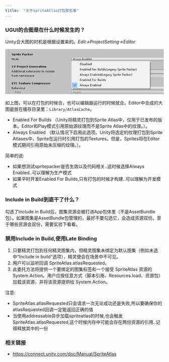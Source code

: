 ```yaml
---
title:  "关于spriteAtlas打包那些事"
---
```




### UGUI的合图是在什么时候发生的？

Unity合大图的时机是根据设置来的。*Edit->ProjectSetting->Editor*

![1567211125212](../../assets/images/2019-09-01-spriteAtlas/1567211125212.png)

如上图，可以在打包的时候合，也可以编辑器运行的时候就合。Editor中合成的大图是放在缓存目录里：`Library/AtlasCache`。

- Enabled For Builds  （Unity将精灵打包到Sprite Atlas中，仅用于已发布的版本。Editor和Play模式引用原始源纹理而不是Sprite Atlas中的纹理。）。
- Always Enabled   （默认情况下启用此选项。Unity将选定的纹理打包到Sprite Atlases中，Sprite在运行时引用打包的Textures。但是，Sprites将在Editor模式期间引用原始未压缩的纹理。）。

简单的说:

- 如果想测试spritepacker是否生效以及代码相关..这时候选择Always Enabled..可以理解为生产模式
- 如果平时开发Enabled For Builds,只有打包的时候才构建..可以理解为开发模式



### Include in Build到底干了什么？

勾选了Include in Build后，图集资源会被打进App包体里（不是AssetBundle包）。如果图集是AssetBundle包管理的，最好不要勾选它，会造成资源双份。至于哪些资源会双份，需要实验下看看。



###  禁用Include in Build,使用Late Binding

1. 只要精灵打包到任何精灵图集内，但精灵图集未绑定为默认图集（例如未选中“Include in build”选项），精灵便会在场景中不可见。
2. 用户可以监听回调 SpriteAtlas.atlasRequested。
3. 此委托方法将提供一个要绑定的图集标签和一个接受 SpriteAtlas 资源的 System.Action。用户应按任意方式（脚本引用、Resources.load、资源包）加载该资源，并将该资源提供给 System.Action。



注意:

- SpriteAtlas.atlasRequested只会请求一次无论成功还是失败,所以要确保你的atlasRequested回调一定能返回正确的值
- 当使用addressable异步加载spriteatlas的时候,也会触发SpriteAtlas.atlasRequested,这个时候内存中可能会存在两份资源的引用..记得释放其中的一份





### 相关链接

- https://connect.unity.com/doc/Manual/SpriteAtlas